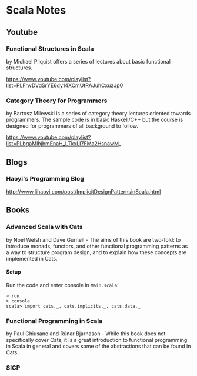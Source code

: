 # Scala Notes

## Youtube

### Functional Structures in Scala
by Michael Pilquist offers a series of lectures about basic functional structures. 

https://www.youtube.com/playlist?list=PLFrwDVdSrYE6dy14XCmUtRAJuhCxuzJp0

### Category Theory for Programmers
by Bartosz Milewski is a series of category theory lectures oriented towards programmers.
The sample code is in basic Haskell/C++ but the course is designed for programmers of all background to follow.

https://www.youtube.com/playlist?list=PLbgaMIhjbmEnaH_LTkxLI7FMa2HsnawM_

## Blogs

### Haoyi's Programming Blog

http://www.lihaoyi.com/post/ImplicitDesignPatternsinScala.html

## Books

### Advanced Scala with Cats
by Noel Welsh and Dave Gurnell - The aims of this book are two-fold:
to introduce monads, functors, and other functional programming patterns as a way to structure program design,
and to explain how these concepts are implemented in Cats.

#### Setup

Run the code and enter console in `Main.scala`:
~~~
> run
> console
scala> import cats._, cats.implicits._, cats.data._
~~~

### Functional Programming in Scala
by Paul Chiusano and Rúnar Bjarnason - While this book does not specifically cover Cats,
it is a great introduction to functional programming in Scala in general and covers some
of the abstractions that can be found in Cats.

### SICP

